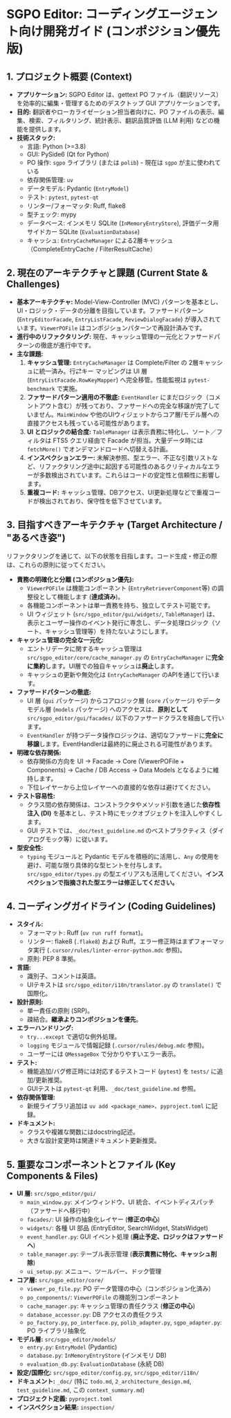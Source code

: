# SGPO Editor: コーディングエージェント向け開発ガイド (コンポジション優先版)

## 1. プロジェクト概要 (Context)

*   **アプリケーション:** SGPO Editor は、gettext PO ファイル（翻訳リソース）を効率的に編集・管理するためのデスクトップ GUI アプリケーションです。
*   **目的:** 翻訳者やローカライゼーション担当者向けに、PO ファイルの表示、編集、検索、フィルタリング、統計表示、翻訳品質評価 (LLM 利用) などの機能を提供します。
*   **技術スタック:**
    *   言語: Python (>=3.8)
    *   GUI: PySide6 (Qt for Python)
    *   PO 操作: `sgpo` ライブラリ (または `polib`) - 現在は `sgpo` が主に使われている
    *   依存関係管理: `uv`
    *   データモデル: Pydantic (`EntryModel`)
    *   テスト: `pytest`, `pytest-qt`
    *   リンター/フォーマッタ: Ruff, flake8
    *   型チェック: mypy
    *   データベース: インメモリ SQLite (`InMemoryEntryStore`), 評価データ用サイドカー SQLite (`EvaluationDatabase`)
    *   キャッシュ: `EntryCacheManager` による2層キャッシュ（CompleteEntryCache / FilterResultCache）

## 2. 現在のアーキテクチャと課題 (Current State & Challenges)

*   **基本アーキテクチャ:** Model-View-Controller (MVC) パターンを基本とし、UI・ロジック・データの分離を目指しています。ファサードパターン (`EntryEditorFacade`, `EntryListFacade`, `ReviewDialogFacade`) が導入されています。`ViewerPOFile` はコンポジションパターンで再設計済みです。
*   **進行中のリファクタリング:** 現在、キャッシュ管理の一元化とファサードパターンの徹底が進行中です。
*   **主な課題:**
    1.  **キャッシュ管理:** `EntryCacheManager` は Complete/Filter の 2層キャッシュに統一済み。行⇄キー マッピングは UI 層 (`EntryListFacade.RowKeyMapper`) へ完全移管。性能監視は `pytest-benchmark` で実施。
    2.  **ファサードパターン適用の不徹底:** `EventHandler` にまだロジック（コメントアウト含む）が残っており、ファサードへの完全な移譲が完了していません。`MainWindow` や他のUIウィジェットからコア層/モデル層への直接アクセスも残っている可能性があります。
    3.  **UI とロジックの結合度:** `TableManager` は表示責務に特化し、ソート／フィルタは FTS5 クエリ経由で Facade が担当。大量データ時には `fetchMore()` でオンデマンドロードへ切替える計画。
    4.  **インスペクションエラー:** 未解決参照、型エラー、不正な引数リストなど、リファクタリング途中に起因する可能性のあるクリティカルなエラーが多数検出されています。これらはコードの安定性と信頼性に影響します。
    5.  **重複コード:** キャッシュ管理、DBアクセス、UI更新処理などで重複コードが検出されており、保守性を低下させています。

## 3. 目指すべきアーキテクチャ (Target Architecture / "あるべき姿")

リファクタリングを通じて、以下の状態を目指します。コード生成・修正の際は、これらの原則に従ってください。

*   **責務の明確化と分離 (コンポジション優先):**
    *   `ViewerPOFile` は機能コンポーネント (`EntryRetrieverComponent`等) の調整役として機能します (**達成済み**)。
    *   各機能コンポーネントは単一責務を持ち、独立してテスト可能です。
    *   UI ウィジェット (`src/sgpo_editor/gui/widgets/`, `TableManager`) は、表示とユーザー操作のイベント発行に専念し、データ処理ロジック（ソート、キャッシュ管理等）を持たないようにします。
*   **キャッシュ管理の完全な一元化:**
    *   エントリデータに関するキャッシュ管理は `src/sgpo_editor/core/cache_manager.py` の `EntryCacheManager` に**完全に集約**します。UI層での独自キャッシュは**廃止**します。
    *   キャッシュの更新や無効化は `EntryCacheManager` のAPIを通じて行います。
*   **ファサードパターンの徹底:**
    *   UI 層 (`gui` パッケージ) からコアロジック層 (`core` パッケージ) やデータモデル層 (`models` パッケージ) へのアクセスは、**原則として** `src/sgpo_editor/gui/facades/` 以下のファサードクラスを経由して行います。
    *   `EventHandler` が持つデータ操作ロジックは、適切なファサードに**完全に移譲**します。EventHandlerは最終的に廃止される可能性があります。
*   **明確な依存関係:**
    *   依存関係の方向を UI → Facade → Core (ViewerPOFile + Components) → Cache / DB Access → Data Models となるように維持します。
    *   下位レイヤーから上位レイヤーへの直接的な依存は避けてください。
*   **テスト容易性:**
    *   クラス間の依存関係は、コンストラクタやメソッド引数を通じた**依存性注入 (DI)** を基本とし、テスト時にモックオブジェクトを注入しやすくします。
    *   GUI テストでは、`_doc/test_guideline.md` のベストプラクティス（ダイアログモック等）に従います。
*   **型安全性:**
    *   `typing` モジュールと Pydantic モデルを積極的に活用し、`Any` の使用を避け、可能な限り具体的な型ヒントを付与します。`src/sgpo_editor/types.py` の型エイリアスも活用してください。**インスペクションで指摘された型エラーは修正してください。**

## 4. コーディングガイドライン (Coding Guidelines)

*   **スタイル:**
    *   フォーマット: Ruff (`uv run ruff format`)。
    *   リンター: flake8 (`.flake8`) および Ruff。エラー修正時はまずフォーマッタ実行 (`.cursor/rules/linter-error-python.mdc` 参照)。
    *   原則: PEP 8 準拠。
*   **言語:**
    *   識別子、コメントは英語。
    *   UIテキストは `src/sgpo_editor/i18n/translator.py` の `translate()` で国際化。
*   **設計原則:**
    *   単一責任の原則 (SRP)。
    *   疎結合。**継承よりコンポジションを優先**。
*   **エラーハンドリング:**
    *   `try...except` で適切な例外処理。
    *   `logging` モジュールで情報記録 (`.cursor/rules/debug.mdc` 参照)。
    *   ユーザーには `QMessageBox` で分かりやすいエラー表示。
*   **テスト:**
    *   機能追加/バグ修正時には対応するテストコード (`pytest`) を `tests/` に追加/更新推奨。
    *   GUIテストは `pytest-qt` 利用、`_doc/test_guideline.md` 参照。
*   **依存関係管理:**
    *   新規ライブラリ追加は `uv add <package_name>`、`pyproject.toml` に記録。
*   **ドキュメント:**
    *   クラスや複雑な関数にはdocstring記述。
    *   大きな設計変更時は関連ドキュメント更新推奨。

## 5. 重要なコンポーネントとファイル (Key Components & Files)

*   **UI 層:** `src/sgpo_editor/gui/`
    *   `main_window.py`: メインウィンドウ、UI 統合、イベントディスパッチ（ファサードへ移行中）
    *   `facades/`: UI 操作の抽象化レイヤー (**修正の中心**)
    *   `widgets/`: 各種 UI 部品 (EntryEditor, SearchWidget, StatsWidget)
    *   `event_handler.py`: GUI イベント処理 (**廃止予定、ロジックはファサードへ**)
    *   `table_manager.py`: テーブル表示管理 (**表示責務に特化、キャッシュ削除**)
    *   `ui_setup.py`: メニュー、ツールバー、ドック管理
*   **コア層:** `src/sgpo_editor/core/`
    *   `viewer_po_file.py`: PO データ管理の中心（コンポジション化済み）
    *   `po_components/`: `ViewerPOFile` の機能別コンポーネント
    *   `cache_manager.py`: キャッシュ管理の責任クラス (**修正の中心**)
    *   `database_accessor.py`: DB アクセスの責任クラス
    *   `po_factory.py`, `po_interface.py`, `polib_adapter.py`, `sgpo_adapter.py`: PO ライブラリ抽象化
*   **モデル層:** `src/sgpo_editor/models/`
    *   `entry.py`: `EntryModel` (Pydantic)
    *   `database.py`: `InMemoryEntryStore` (インメモリ DB)
    *   `evaluation_db.py`: `EvaluationDatabase` (永続 DB)
*   **設定/国際化:** `src/sgpo_editor/config.py`, `src/sgpo_editor/i18n/`
*   **ドキュメント:** `_doc/` (特に `todo.md`, `2_architecture_design.md`, `test_guideline.md`, この `context_summary.md`)
*   **プロジェクト定義:** `pyproject.toml`
*   **インスペクション結果:** `inspection/`